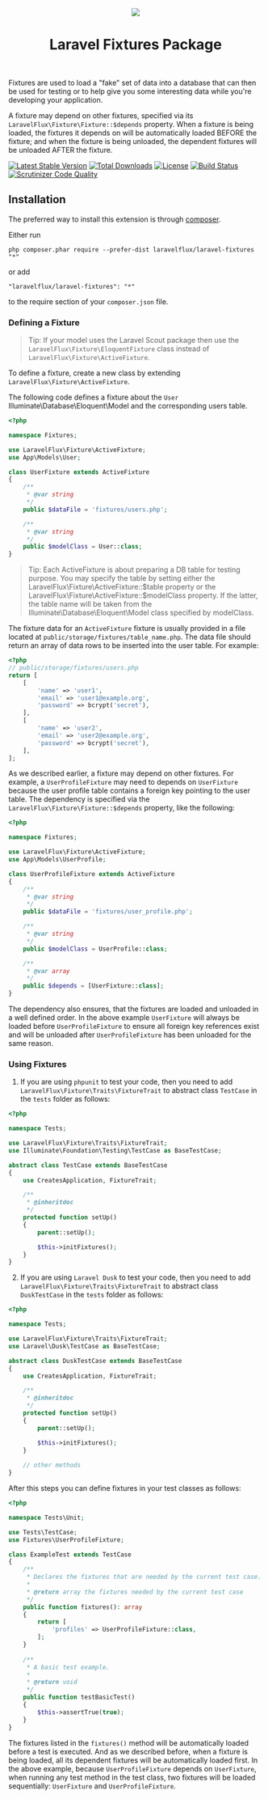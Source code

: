 <p align="center">
    <img src="https://avatars0.githubusercontent.com/u/36246510?s=200&v=4">
    <h1 align="center">Laravel Fixtures Package</h1>
    <br>
</p>

Fixtures are used to load a "fake" set of data into a database that can then be used for testing or to help give you some interesting data while you're developing your application. 

A fixture may depend on other fixtures, specified via its `LaravelFlux\Fixture\Fixture::$depends` property. When a fixture is being loaded, the fixtures it depends on will be automatically loaded BEFORE the fixture; and when the fixture is being unloaded, the dependent fixtures will be unloaded AFTER the fixture.

[![Latest Stable Version](https://poser.pugx.org/laravelflux/laravel-fixtures/v/stable)](https://packagist.org/packages/laravelflux/laravel-fixtures)
[![Total Downloads](https://poser.pugx.org/laravelflux/laravel-fixtures/downloads)](https://packagist.org/packages/laravelflux/laravel-fixtures)
[![License](https://poser.pugx.org/laravelflux/laravel-fixtures/license)](https://packagist.org/packages/laravelflux/laravel-fixtures)
[![Build Status](https://travis-ci.org/laravelflux/laravel-fixtures.svg?branch=master)](https://travis-ci.org/laravelflux/laravel-fixtures)
[![Scrutinizer Code Quality](https://scrutinizer-ci.com/g/laravelflux/laravel-fixtures/badges/quality-score.png?b=master)](https://scrutinizer-ci.com/g/laravelflux/laravel-fixtures/?branch=master)

Installation
------------

The preferred way to install this extension is through [composer](http://getcomposer.org/download/).

Either run

```
php composer.phar require --prefer-dist laravelflux/laravel-fixtures "*"
```

or add

```
"laravelflux/laravel-fixtures": "*"
```

to the require section of your `composer.json` file.


### Defining a Fixture

> Tip: If your model uses the Laravel Scout package then use the `LaravelFlux\Fixture\EloquentFixture` class instead of `LaravelFlux\Fixture\ActiveFixture`. 

To define a fixture, create a new class by extending `LaravelFlux\Fixture\ActiveFixture`.

The following code defines a fixture about the `User` Illuminate\Database\Eloquent\Model and the corresponding users table.

```php
<?php

namespace Fixtures;

use LaravelFlux\Fixture\ActiveFixture;
use App\Models\User;

class UserFixture extends ActiveFixture
{
    /**
     * @var string
     */
    public $dataFile = 'fixtures/users.php';

    /**
     * @var string
     */
    public $modelClass = User::class;
}
``` 

> Tip: Each ActiveFixture is about preparing a DB table for testing purpose. You may specify the table by setting either the LaravelFlux\Fixture\ActiveFixture::$table property or the LaravelFlux\Fixture\ActiveFixture::$modelClass property. If the latter, the table name will be taken from the Illuminate\Database\Eloquent\Model class specified by modelClass.

The fixture data for an `ActiveFixture` fixture is usually provided in a file located at `public/storage/fixtures/table_name.php`.
The data file should return an array of data rows to be inserted into the user table. For example:

```php
<?php
// public/storage/fixtures/users.php
return [
    [
        'name' => 'user1',
        'email' => 'user1@example.org',
        'password' => bcrypt('secret'),
    ],
    [
        'name' => 'user2',
        'email' => 'user2@example.org',
        'password' => bcrypt('secret'),
    ],
];
```

As we described earlier, a fixture may depend on other fixtures. For example, a `UserProfileFixture` may need to depends on `UserFixture` because the user profile table contains a foreign key pointing to the user table. The dependency is specified via the `LaravelFlux\Fixture\Fixture::$depends` property, like the following:

```php
<?php

namespace Fixtures;

use LaravelFlux\Fixture\ActiveFixture;
use App\Models\UserProfile;

class UserProfileFixture extends ActiveFixture
{
    /**
     * @var string
     */
    public $dataFile = 'fixtures/user_profile.php';

    /**
     * @var string
     */
    public $modelClass = UserProfile::class;

    /**
     * @var array
     */
    public $depends = [UserFixture::class];
}
```

The dependency also ensures, that the fixtures are loaded and unloaded in a well defined order. In the above example `UserFixture` will always be loaded before `UserProfileFixture` to ensure all foreign key references exist and will be unloaded after `UserProfileFixture` has been unloaded for the same reason.

### Using Fixtures

1) If you are using `phpunit` to test your code, then you need to add `LaravelFlux\Fixture\Traits\FixtureTrait` to abstract class `TestCase` in the `tests` folder as follows:
```php
<?php

namespace Tests;

use LaravelFlux\Fixture\Traits\FixtureTrait;
use Illuminate\Foundation\Testing\TestCase as BaseTestCase;

abstract class TestCase extends BaseTestCase
{
    use CreatesApplication, FixtureTrait;

    /**
     * @inheritdoc
     */
    protected function setUp()
    {
        parent::setUp();

        $this->initFixtures();
    }
}
```
2) If you are using `Laravel Dusk` to test your code, then you need to add `LaravelFlux\Fixture\Traits\FixtureTrait` to abstract class `DuskTestCase` in the `tests` folder as follows:

```php
<?php

namespace Tests;

use LaravelFlux\Fixture\Traits\FixtureTrait;
use Laravel\Dusk\TestCase as BaseTestCase;

abstract class DuskTestCase extends BaseTestCase
{
    use CreatesApplication, FixtureTrait;

    /**
     * @inheritdoc
     */
    protected function setUp()
    {
        parent::setUp();

        $this->initFixtures();
    }
    
    // other methods
}
```

After this steps you can define fixtures in your test classes as follows:
```php
<?php

namespace Tests\Unit;

use Tests\TestCase;
use Fixtures\UserProfileFixture;

class ExampleTest extends TestCase
{
    /**
     * Declares the fixtures that are needed by the current test case.
     *
     * @return array the fixtures needed by the current test case
     */
    public function fixtures(): array
    {
        return [
            'profiles' => UserProfileFixture::class,
        ];
    }
        
    /**
     * A basic test example.
     *
     * @return void
     */
    public function testBasicTest()
    {
        $this->assertTrue(true);
    }
}
```

The fixtures listed in the `fixtures()` method will be automatically loaded before a test is executed.
And as we described before, when a fixture is being loaded, all its dependent fixtures will be automatically loaded first. In the above example, because `UserProfileFixture` depends on `UserFixture`, when running any test method in the test class, two fixtures will be loaded sequentially: `UserFixture` and `UserProfileFixture`.
